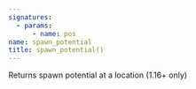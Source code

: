 ```yaml
---
signatures:
  - params:
      - name: pos
name: spawn_potential
title: spawn_potential()
---
```



Returns spawn potential at a location (1.16+ only)
